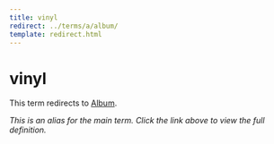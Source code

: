 ```yaml
---
title: vinyl
redirect: ../terms/a/album/
template: redirect.html
---
```


# vinyl

This term redirects to [Album](../terms/a/album/).

*This is an alias for the main term. Click the link above to view the full definition.*

